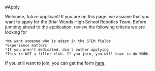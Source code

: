 #Apply

Welcome, future applicant! If you are on this page, we assume that you want to apply for the Briar Woods High School Robotics Team. Before jumping ahead to the application, review the following criteria we are looking for

  	*We want someone who is adept in the STEM fields  
  	*Experience matters
  	*If you aren't dedicated, don't bother applying 
  	*This is NOT a filler club. If you join, you will have to do WORK. 
 
If you still want to join, you can get the form [here](/downloads/Robotics_Application.pdf). 
